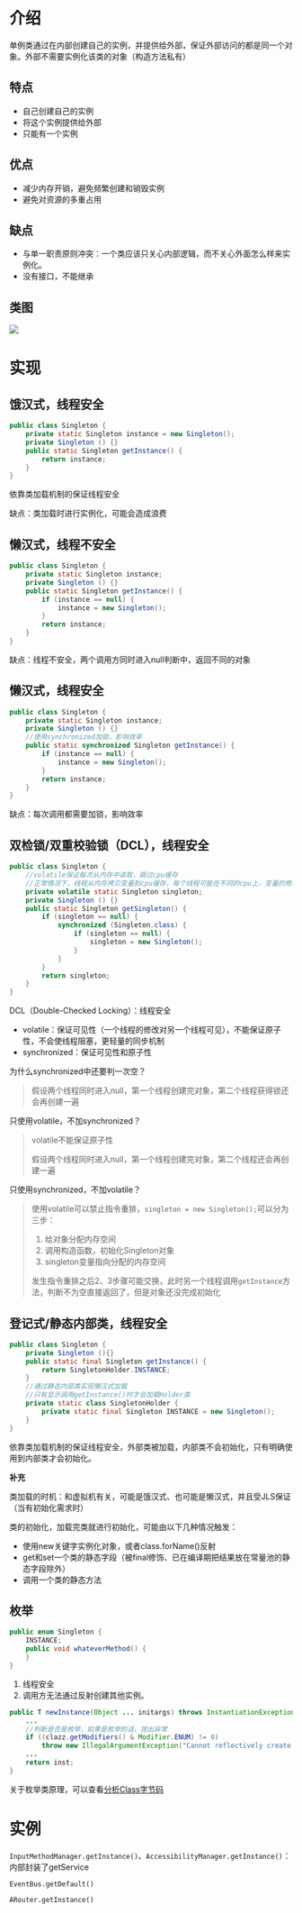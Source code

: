 # 介绍

单例类通过在内部创建自己的实例，并提供给外部，保证外部访问的都是同一个对象。外部不需要实例化该类的对象（构造方法私有）

## 特点

* 自己创建自己的实例
* 将这个实例提供给外部
* 只能有一个实例

## 优点

* 减少内存开销，避免频繁创建和销毁实例
* 避免对资源的多重占用

## 缺点

* 与单一职责原则冲突：一个类应该只关心内部逻辑，而不关心外面怎么样来实例化。
* 没有接口，不能继承

## 类图

![](images/单例模式类图.png)

# 实现

## 饿汉式，线程安全

```java
public class Singleton {
    private static Singleton instance = new Singleton();  
    private Singleton () {}
    public static Singleton getInstance() {  
        return instance;
    }
}
```

依靠类加载机制的保证线程安全

缺点：类加载时进行实例化，可能会造成浪费

## 懒汉式，线程不安全

```java
public class Singleton {  
    private static Singleton instance;  
    private Singleton () {}  
    public static Singleton getInstance() {  
        if (instance == null) {  
            instance = new Singleton();  
        }  
        return instance;  
    }  
}
```

缺点：线程不安全，两个调用方同时进入null判断中，返回不同的对象

## 懒汉式，线程安全

```java
public class Singleton {  
    private static Singleton instance;  
    private Singleton () {}
    //使用synchronized加锁，影响效率
    public static synchronized Singleton getInstance() {  
        if (instance == null) {  
            instance = new Singleton();  
        }  
        return instance;  
    }  
}
```

缺点：每次调用都需要加锁，影响效率

## 双检锁/双重校验锁（DCL），线程安全

```java
public class Singleton {
    //volatile保证每次从内存中读取，跳过cpu缓存
    //正常情况下，线程从内存拷贝变量到cpu缓存，每个线程可能在不同的cpu上，变量的修改是不可见的，可能会造成数据不同步
    private volatile static Singleton singleton;  
    private Singleton () {}
    public static Singleton getSingleton() {  
    	if (singleton == null) {
        	synchronized (Singleton.class) {  
            	if (singleton == null) {  
                	singleton = new Singleton();  
            	}  
        	}  
    	}  
    	return singleton;  
    }  
}
```

DCL（Double-Checked Locking）：线程安全

* volatile：保证可见性（一个线程的修改对另一个线程可见），不能保证原子性，不会使线程阻塞，更轻量的同步机制
* synchronized：保证可见性和原子性

为什么synchronized中还要判一次空？

> 假设两个线程同时进入null，第一个线程创建完对象，第二个线程获得锁还会再创建一遍

只使用volatile，不加synchronized？

> volatile不能保证原子性
>
> 假设两个线程同时进入null，第一个线程创建完对象，第二个线程还会再创建一遍

只使用synchronized，不加volatile？

>使用volatile可以禁止指令重排，`singleton = new Singleton();`可以分为三步：
>
>1. 给对象分配内存空间
>2. 调用构造函数，初始化Singleton对象
>3. singleton变量指向分配的内存空间
>
>发生指令重排之后2、3步骤可能交换，此时另一个线程调用`getInstance`方法，判断不为空直接返回了，但是对象还没完成初始化

## 登记式/静态内部类，线程安全

```java
public class Singleton {  
    private Singleton (){}  
    public static final Singleton getInstance() {  
    	return SingletonHolder.INSTANCE;  
    }
    //通过静态内部类实现懒汉式加载
    //只有显示调用getInstance()时才会加载Holder类
    private static class SingletonHolder {  
    	private static final Singleton INSTANCE = new Singleton();  
    }
}
```

依靠类加载机制的保证线程安全，外部类被加载，内部类不会初始化，只有明确使用到内部类才会初始化。

**补充**

类加载的时机：和虚拟机有关，可能是饿汉式、也可能是懒汉式，并且受JLS保证（当有初始化需求时）

类的初始化，加载完类就进行初始化，可能由以下几种情况触发：

* 使用new关键字实例化对象，或者class.forName()反射
* get和set一个类的静态字段（被final修饰、已在编译期把结果放在常量池的静态字段除外）
* 调用一个类的静态方法

## 枚举

```java
public enum Singleton {  
    INSTANCE;
    public void whateverMethod() {  
    }
}
```

1. 线程安全
2. 调用方无法通过反射创建其他实例。

```java
public T newInstance(Object ... initargs) throws InstantiationException, IllegalAccessException,IllegalArgumentException, InvocationTargetException {
    ...
    //判断是否是枚举，如果是枚举的话，抛出异常
    if ((clazz.getModifiers() & Modifier.ENUM) != 0)
        throw new IllegalArgumentException("Cannot reflectively create enum objects");
    ...
    return inst;
}
```

关于枚举类原理，可以查看[分析Class字节码](/Java/分析Class字节码.md)

# 实例

`InputMethodManager.getInstance()`、`AccessibilityManager.getInstance()`：内部封装了getService

`EventBus.getDefault()`

`ARouter.getInstance()`
